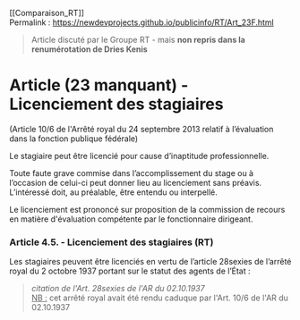 [[Comparaison_RT]]  
Permalink : https://newdevprojects.github.io/publicinfo/RT/Art_23F.html

> Article discuté par le Groupe RT - mais **non repris dans la renumérotation de Dries Kenis**

# Article (23 manquant) - Licenciement des stagiaires

(Article 10/6 de l'Arrêté royal du 24 septembre 2013 relatif à l’évaluation dans la fonction publique fédérale)

Le stagiaire peut être licencié pour cause d’inaptitude professionnelle.

Toute faute grave commise dans l’accomplissement du stage ou à l’occasion de celui-ci peut donner lieu au licenciement sans préavis. L’intéressé doit, au préalable, être entendu ou interpellé.

Le licenciement est prononcé sur proposition de la commission de recours en matière d'évaluation compétente par le fonctionnaire dirigeant.

### Article 4.5. - Licenciement des stagiaires (RT)

Les stagiaires peuvent être licenciés en vertu de l’article 28sexies de l’arrêté royal du 2 octobre 1937 portant sur le statut des agents de l’État : 

> *citation de l'Art. 28sexies de l'AR du 02.10.1937*  
> <u>NB :</u> cet arrêté royal avait été rendu caduque par l'Art. 10/6 de l'AR du 02.10.1937

